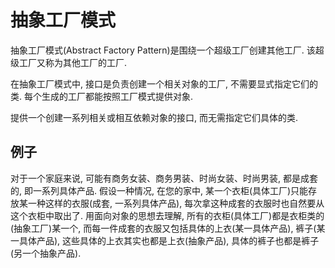 # 抽象工厂模式

抽象工厂模式(Abstract Factory Pattern)是围绕一个超级工厂创建其他工厂. 该超级工厂又称为其他工厂的工厂.

在抽象工厂模式中, 接口是负责创建一个相关对象的工厂, 不需要显式指定它们的类. 每个生成的工厂都能按照工厂模式提供对象.

提供一个创建一系列相关或相互依赖对象的接口, 而无需指定它们具体的类.

## 例子

对于一个家庭来说, 可能有商务女装、商务男装、时尚女装、时尚男装, 都是成套的, 即一系列具体产品. 假设一种情况, 在您的家中, 某一个衣柜(具体工厂)只能存放某一种这样的衣服(成套, 一系列具体产品), 每次拿这种成套的衣服时也自然要从这个衣柜中取出了. 用面向对象的思想去理解, 所有的衣柜(具体工厂)都是衣柜类的(抽象工厂)某一个, 而每一件成套的衣服又包括具体的上衣(某一具体产品), 裤子(某一具体产品), 这些具体的上衣其实也都是上衣(抽象产品), 具体的裤子也都是裤子(另一个抽象产品).
